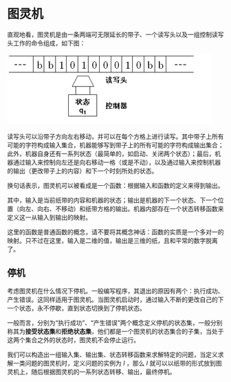 # 图灵机

直观地看，图灵机是由一条两端可无限延长的带子、一个读写头以及一组控制读写头工作的命令组成，如下图：

![](./fig/1.jpg)


读写头可以沿带子方向左右移动，并可以在每个方格上进行读写。其中带子上所有可能的字符构成输入集合，机器能够写到带子上的所有可能的字符构成输出集合；此外，机器自身还有一系列状态（最简单的，如启动、关闭两个状态）；最后，机器通过输入来控制向左还是向右移动一格（或是不动），以及通过输入来控制机器的输出（更改带子上的内容）和下一个时刻所处的状态。


换句话表示，图灵机可以被看成是一个函数：根据输入和函数的定义来得到输出。

其中，输入是当前纸带的内容和机器的状态；输出是机器的下一个状态、下一个位置（向左、向右、不移动）和纸带方格的输出。机器内部存在一个状态转移函数来定义这一从输入到输出的映射。

这里的函数是普通函数的概念，请不要将其概念神话：函数的实质是一个多对一的映射。只不过在这里，输入是二维的值，输出是三维的纸，且和平常的数字脱离了。


## 停机

考虑图灵机在什么情况下停机。一般编写程序，其退出的原因有两个：执行成功、产生错误。这同样适用于图灵机。当图灵机启动时，通过输入不断的更改自己的下一个状态，永不停歇，直到状态切换到了停机状态。

一般而言，分别为“执行成功”、“产生错误”两个概念定义停机的状态集，一般分别称其为**接受状态集**和**拒绝状态集**，他们都是一个图灵机的状态集合的子集，当处于这两个集合之外的状态时，图灵机不会停止运行。


我们可以构造出一组输入集、输出集、状态转移函数来求解特定的问题，当定义求解一类问题的图灵机时，定义问题的实例为 $I$ ，那么 $I$ 就可以以纸带的形式放到图灵机上，随后根据图灵机的一系列状态转移、输出，最终停机。



<!-- 实际上，虽然图灵机已经是一种对求解算法问题的抽象描述了，但实际上完全可以抛开这些概念，把图灵机直接看成是一个函数：根据输入，得到输出。 -->

